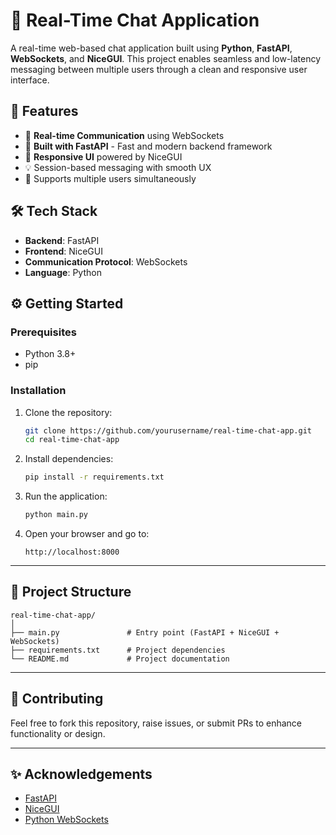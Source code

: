 
# 💬 Real-Time Chat Application

A real-time web-based chat application built using **Python**, **FastAPI**, **WebSockets**, and **NiceGUI**. This project enables seamless and low-latency messaging between multiple users through a clean and responsive user interface.



## 🚀 Features

- 🔁 **Real-time Communication** using WebSockets  
- 🧩 **Built with FastAPI** - Fast and modern backend framework  
- 🎨 **Responsive UI** powered by NiceGUI  
- 💡 Session-based messaging with smooth UX  
- 📡 Supports multiple users simultaneously  



## 🛠️ Tech Stack

- **Backend**: FastAPI  
- **Frontend**: NiceGUI  
- **Communication Protocol**: WebSockets  
- **Language**: Python




## ⚙️ Getting Started

### Prerequisites

- Python 3.8+
- pip

### Installation

1. Clone the repository:
   
   ```bash
   git clone https://github.com/yourusername/real-time-chat-app.git
   cd real-time-chat-app


2. Install dependencies:

   ```bash
   pip install -r requirements.txt
   ```

3. Run the application:

   ```bash
   python main.py
   ```

4. Open your browser and go to:

   ```
   http://localhost:8000
   ```

---

## 📁 Project Structure

```
real-time-chat-app/
│
├── main.py               # Entry point (FastAPI + NiceGUI + WebSockets)
├── requirements.txt      # Project dependencies
└── README.md             # Project documentation
```

---

## 🤝 Contributing

Feel free to fork this repository, raise issues, or submit PRs to enhance functionality or design.

---



## ✨ Acknowledgements

* [FastAPI](https://fastapi.tiangolo.com/)
* [NiceGUI](https://nicegui.io/)
* [Python WebSockets](https://websockets.readthedocs.io/)


